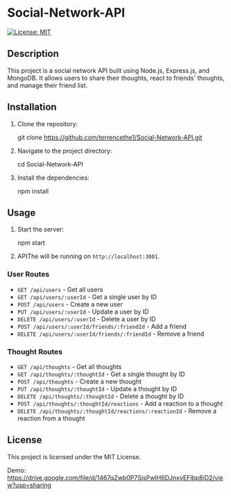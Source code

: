 # Social-Network-API
[![License: MIT](https://img.shields.io/badge/License-MIT-yellow.svg)](https://opensource.org/licenses/MIT)


## Description

This project is a social network API built using Node.js, Express.js, and MongoDB. It allows users to share their thoughts, react to friends' thoughts, and manage their friend list.


## Installation

1. Clone the repository:
    
    git clone https://github.com/terrencethe1/Social-Network-API.git
    
2. Navigate to the project directory:
    
    cd Social-Network-API
    
3. Install the dependencies:
    
    npm install
    

## Usage

1. Start the server:
    
    npm start
    
2.  APIThe will be running on `http://localhost:3001`.

### User Routes

- `GET /api/users` - Get all users
- `GET /api/users/:userId` - Get a single user by ID
- `POST /api/users` - Create a new user
- `PUT /api/users/:userId` - Update a user by ID
- `DELETE /api/users/:userId` - Delete a user by ID
- `POST /api/users/:userId/friends/:friendId` - Add a friend
- `DELETE /api/users/:userId/friends/:friendId` - Remove a friend

### Thought Routes

- `GET /api/thoughts` - Get all thoughts
- `GET /api/thoughts/:thoughtId` - Get a single thought by ID
- `POST /api/thoughts` - Create a new thought
- `PUT /api/thoughts/:thoughtId` - Update a thought by ID
- `DELETE /api/thoughts/:thoughtId` - Delete a thought by ID
- `POST /api/thoughts/:thoughtId/reactions` - Add a reaction to a thought
- `DELETE /api/thoughts/:thoughtId/reactions/:reactionId` - Remove a reaction from a thought

## License

This project is licensed under the MIT License. 

Demo:
https://drive.google.com/file/d/1467qZwb0P7SjsPwIH6DJnxyEFlbp8jD2/view?usp=sharing
